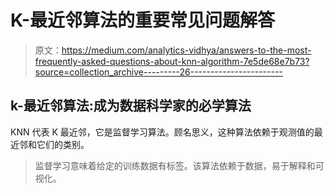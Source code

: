 # K-最近邻算法的重要常见问题解答

> 原文：<https://medium.com/analytics-vidhya/answers-to-the-most-frequently-asked-questions-about-knn-algorithm-7e5de68e7b73?source=collection_archive---------26----------------------->

## k-最近邻算法:成为数据科学家的必学算法

KNN 代表 K 最近邻，它是监督学习算法。顾名思义，这种算法依赖于观测值的最近邻和它们的类别。

> 监督学习意味着给定的训练数据有标签。该算法依赖于数据，易于解释和可视化。